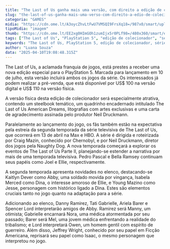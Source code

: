 ```yaml
---
title: "The Last of Us ganha mais uma versão, com direito a edição de colecionador"
slug: "the-last-of-us-ganha-mais-uma-verso-com-direito-a-edio-de-colecionador"
categoria: "GAMES"
midia: "https://cdn.ome.lt/A3oycZhvLtFwU7VMSQI9FrsXq18=/987x0/smart/uploads/conteudo/fotos/02_zyEvy5h.jpg"
tipoMidia: "imagem"
thumb: "https://cdn.ome.lt/EE2xg0HImGOh1zumIjx5r0PLf98=/480x360/smart/extras/conteudos/Captura_de_tela_2025-04-10_155655.png"
tags: ["The Last of Us", "PlayStation 5", "edição de colecionador", "série televisiva", "Neil Druckmann", "Naughty Dog", "Pedro Pascal", "Bella Ramsey"]
keywords: "The Last of Us, PlayStation 5, edição de colecionador, série televisiva, Neil Druckmann, Naughty Dog, Pedro Pascal, Bella Ramsey"
author: "Luana Souza"
data: "2025-04-10T19:08:48.315Z"
---
```


The Last of Us, a aclamada franquia de jogos, está prestes a receber uma nova edição especial para o PlayStation 5. Marcada para lançamento em 10 de julho, esta versão incluirá ambos os jogos da série. Os interessados já podem realizar a pré-venda, que está disponível por US$ 100 na versão digital e US$ 110 na versão física.

A versão física desta edição de colecionador será especialmente atrativa, contendo um steelbook temático, um quadrinho encadernado intitulado The Last of Us American Dreams, litografias com artes exclusivas e uma carta de agradecimento assinada pelo produtor Neil Druckmann.

Paralelamente ao lançamento do jogo, os fãs também estão na expectativa pela estreia da segunda temporada da série televisiva de The Last of Us, que ocorrerá em 13 de abril na Max e HBO. A série é dirigida e roteirizada por Craig Mazin, conhecido por Chernobyl, e por Neil Druckmann, diretor dos jogos pela Naughty Dog. A nova temporada começará a explorar os eventos de The Last of Us Parte II, planejando-se estender a narrativa por mais de uma temporada televisiva. Pedro Pascal e Bella Ramsey continuam seus papéis como Joel e Ellie, respectivamente.

A segunda temporada apresenta novidades no elenco, destacando-se Kaitlyn Dever como Abby, uma soldado movida por vingança, Isabela Merced como Dina, o interesse amoroso de Ellie, e Young Mazino como Jesse, personagem com histórico ligado a Dina. Estes são elementos cruciais tanto no jogo quanto na adaptação para a série.

Adicionando ao elenco, Danny Ramirez, Tati Gabrielle, Ariela Barer e Spencer Lord interpretarão amigos de Abby. Ramirez será Manny, um otimista; Gabrielle encarnará Nora, uma médica atormentada por seu passado; Barer será Mel, uma jovem médica enfrentando a realidade do tribalismo; e Lord interpretará Owen, um homem gentil com espírito de guerreiro. Além disso, Jeffrey Wright, conhecido por seu papel em Ficção Americana, reprisará seu papel como Isaac, o mesmo personagem que interpretou no jogo.